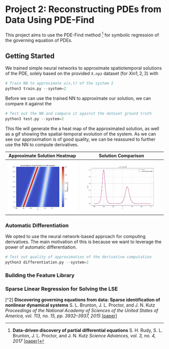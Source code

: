 # Project 2: Reconstructing PDEs from Data Using PDE-Find

This project aims to use the PDE-Find method [^1] for symbolic regression of the governing equation of PDEs.


## Getting Started

We trained simple neural networks to approximate spatiotemporal solutions of the PDE, solely based on the provided `X.npz` dataset (for $X in {1,2,3}$) with

```python
# Train NN to approximate u(x,t) of the system 2
python3 train.py --system=2
```

Before we can use the trained NN to approximate our solution, we can compare it against the 

```python
# Test out the NN and compare it against the dataset ground truth
python3 test.py --system=2
```

This file will generate the a heat map of the approximated solution, as well as a gif showing the spatial-temporal evolution of the system. As we can see our approximation is of good quality, we can be reassured to further use the NN to compute derivatives.


| Approximate Solution Heatmap | Solution Comparison |
| --- | --- |
| ![Approximate Solution Heatmap](results/system_2/approximate_sol_heatmap.png) | ![Solution Comparison](results/system_2/solution_comparison.gif) |


### Automatic Differentiation

We opted to use the neural network-based approach for computing derivatives. The main motivation of this is because we want to leverage the power of automatic differentiation.

```python
# Test out quality of approximation of the derivative computation
python3 differentiation.py --system=2
```

### Building the Feature Library


### Sparse Linear Regression for Solving the LSE


[^1]: **Data-driven discovery of partial differential equations**
    S. H. Rudy, S. L. Brunton, J. L. Proctor, and J. N. Kutz
    *Science Advances, vol. 3, no. 4, 2017*
    [[paper]](https://arxiv.org/abs/1609.06401)
 

[^2] **Discovering governing equations from data: Sparse identification of nonlinear dynamical systems**
    S. L. Brunton, J. L. Proctor, and J. N. Kutz
    *Proceedings of the National Academy of Sciences of the United States of America, vol. 113, no. 15, pp. 3932–3937, 2015*
    [[paper]](https://arxiv.org/abs/1509.03580)